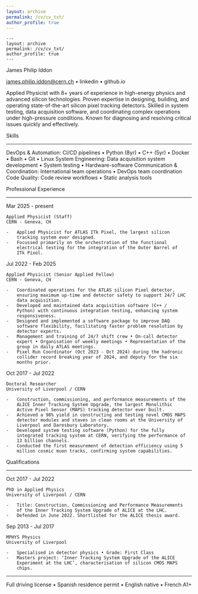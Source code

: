 ```yaml
---
layout: archive
permalink: /cv/cv_txt/
author_profile: true
---
```

```
---
layout: archive
permalink: /cv/cv_txt/
author_profile: true
---
```
James Philip Iddon

james.philip.iddon@cern.ch • linkedin • github.io

  Applied Physicist with 8+ years of experience in high-energy physics
  and advanced silicon technologies. Proven expertise in designing,
  building, and operating state-of-the-art silicon pixel tracking
  detectors. Skilled in system testing, data acquisition software, and
  coordinating complex operations under high-pressure conditions. Known
  for diagnosing and resolving critical issues quickly and effectively.

Skills

------------------------------------------------------------------------

DevOps & Automation: CI/CD pipelines • Python (8yr) • C++ (5yr) • Docker
• Bash • Git • Linux
System Engineering: Data acquisition system development • System testing
• Hardware-software
Communication & Coordination: International team operations • DevOps
team coordination
Code Quality: Code review workflows • Static analysis tools

Professional Experience

------------------------------------------------------------------------

Mar 2025 - present

    Applied Physicist (Staff)
    CERN - Geneva, CH

    -   Applied Physicist for ATLAS ITk Pixel, the largest silicon
        tracking system ever designed.
    -   Focussed primarily on the orchestration of the functional
        electrical testing for the integration of the Outer Barrel of
        ITk Pixel.

Jul 2022 - Feb 2025

    Applied Physicist (Senior Applied Fellow)
    CERN - Geneva, CH

    -   Coordinated operations for the ATLAS silicon Pixel detector,
        ensuring maximum up-time and detector safety to support 24/7 LHC
        data acquisition.
    -   Developed and maintained data acquisition software (C++ /
        Python) with continuous integration testing, enhancing system
        responsiveness.
    -   Designed and implemented a software package to improve DAQ
        software flexibility, facilitating faster problem resolution by
        detector experts.
    -   Management and training of 24/7 shift crew • On-call detector
        expert • Organisation of weekly meetings • Representation of the
        group in daily ATLAS meetings.
    -   Pixel Run Coordinator (Oct 2023 - Oct 2024) during the hadronic
        collider record breaking year of 2024, and deputy for the six
        months prior.

Oct 2017 - Jul 2022

    Doctoral Researcher
    University of Liverpool / CERN

    -   Construction, commissioning, and performance measurements of the
        ALICE Inner Tracking System Upgrade, the largest Monolithic
        Active Pixel Sensor (MAPS) tracking detector ever built.
    -   Achieved a 98% yield in constructing and testing novel CMOS MAPS
        detector modules and staves in clean rooms at the University of
        Liverpool and Daresbury Laboratory.
    -   Developed system testing software (Python) for the fully
        integrated tracking system at CERN, verifying the performance of
        13 billion channels.
    -   Conducted the first measurement of detection efficiency using 5
        million cosmic muon tracks, confirming system capabilities.

Qualifications

------------------------------------------------------------------------

Oct 2017 - Jul 2022

    PhD in Applied Physics
    University of Liverpool / CERN

    -   Title: Construction, Commissioning and Performance Measurements
        of the Inner Tracking System Upgrade of ALICE at the LHC.
    -   Defended in June 2022. Shortlisted for the ALICE thesis award.

Sep 2013 - Jul 2017

    MPHYS Physics
    University of Liverpool

    -   Specialised in detector physics • Grade: First Class
    -   Masters project: ‘Inner Tracking System Upgrade of the ALICE
        Experiment at the LHC’, characterisation of silicon CMOS MAPS
        chips.

------------------------------------------------------------------------

Full driving license • Spanish residence permit • English native •
French A1+
```
```
